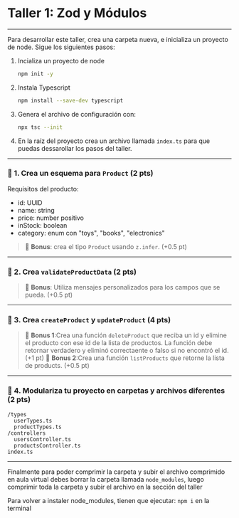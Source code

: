 # Taller 1: Zod y Módulos
---

Para desarrollar este taller, crea una carpeta nueva, e inicializa un proyecto de node. Sigue los siguientes pasos:
1. Incializa un proyecto de node
    ```bash
    npm init -y
    ```
2. Instala Typescript
    ```bash
    npm install --save-dev typescript
    ```
3. Genera el archivo de configuración con:
    ```bash
    npx tsc --init
    ```
4. En la raíz del proyecto crea un archivo llamada `index.ts` para que puedas dessarollar los pasos del taller.
   
---

### 🧩 1. Crea un esquema para `Product` (2 pts)

Requisitos del producto:

* id: UUID
* name: string
* price: number positivo
* inStock: boolean
* category: enum con "toys", "books", "electronics"

> 🎯 **Bonus**: crea el tipo `Product` usando `z.infer`. (+0.5 pt)

---


### 🧩 2. Crea `validateProductData` (2 pts)

> 🎯 **Bonus**: Utiliza mensajes personalizados para los campos que se pueda. (+0.5 pt)

---


### 🧩 3. Crea `createProduct` y `updateProduct` (4 pts)

> 🎯 **Bonus 1**:Crea una función `deleteProduct` que reciba un id y elimine el producto con ese id de la lista de productos. La función debe retornar verdadero y eliminó correctaente o falso si no encontró el id. (+1 pt)
> 🎯 **Bonus 2**:Crea una función `listProducts` que retorne la lista de products. (+0.5 pt)

---


### 🧩 4. Modulariza tu proyecto en carpetas y archivos diferentes (2 pts)
```
/types
  userTypes.ts
  productTypes.ts
/controllers
  usersController.ts
  productsController.ts
index.ts
```

---

Finalmente para poder comprimir la carpeta y subir el archivo comprimido en aula virtual debes borrar la carpeta llamada `node_modules`, luego comprimir toda la carpeta y subir el archivo en la sección del taller

Para volver a instaler node_modules, tienen que ejecutar:
`npm i` en la terminal
